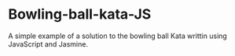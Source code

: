 # Bowling-ball-kata-JS

A simple example of a solution to the bowling ball Kata writtin using JavaScript and Jasmine.
